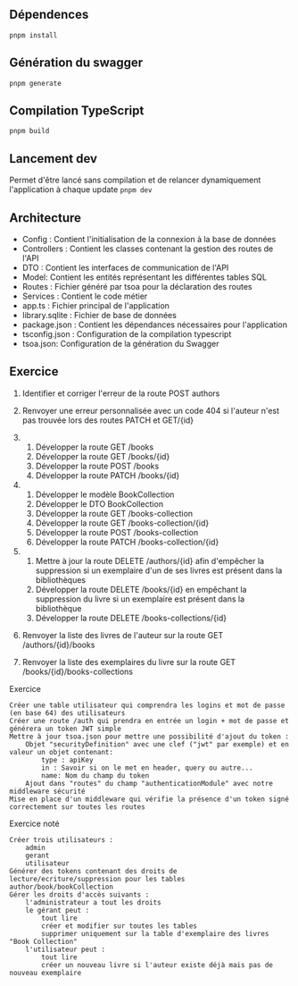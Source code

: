 ## Dépendences

`pnpm install`

## Génération du swagger

`pnpm generate`

## Compilation TypeScript

`pnpm build`

## Lancement dev

Permet d'être lancé sans compilation et de relancer dynamiquement l'application à chaque update
`pnpm dev`

## Architecture

- Config : Contient l'initialisation de la connexion à la base de données
- Controllers : Contient les classes contenant la gestion des routes de l'API
- DTO : Contient les interfaces de communication de l'API
- Model: Contient les entités représentant les différentes tables SQL
- Routes : Fichier généré par tsoa pour la déclaration des routes
- Services : Contient le code métier
- app.ts : Fichier principal de l'application
- library.sqlite : Fichier de base de données
- package.json : Contient les dépendances nécessaires pour l'application
- tsconfig.json : Configuration de la compilation typescript
- tsoa.json: Configuration de la génération du Swagger

## Exercice

1) Identifier et corriger l'erreur de la route POST authors
2) Renvoyer une erreur personnalisée avec un code 404 si l'auteur n'est pas trouvée lors des routes PATCH et GET/{id}
3) 
    1) Développer la route GET /books
    2) Développer la route GET /books/{id}
    3) Développer la route POST /books
    4) Développer la route PATCH /books/{id}
4) 
    1) Développer le modèle BookCollection
    2) Développer le DTO BookCollection
    3) Développer la route GET /books-collection
    4) Développer la route GET /books-collection/{id}
    5) Développer la route POST /books-collection
    6) Développer la route PATCH /books-collection/{id}
5) 
    1) Mettre à jour la route DELETE /authors/{id} afin d'empêcher la suppression si un exemplaire d'un de ses livres est présent dans la bibliothèques
    2) Développer la route DELETE /books/{id} en empêchant la suppression du livre si un exemplaire est présent dans la bibliothèque
    3) Développer la route DELETE /books-collections/{id}
    
6) Renvoyer la liste des livres de l'auteur sur la route GET /authors/{id}/books
7) Renvoyer la liste des exemplaires du livre sur la route GET /books/{id}/books-collections

Exercice

    Créer une table utilisateur qui comprendra les logins et mot de passe (en base 64) des utilisateurs
    Créer une route /auth qui prendra en entrée un login + mot de passe et générera un token JWT simple
    Mettre à jour tsoa.json pour mettre une possibilité d'ajout du token :
        Objet "securityDefinition" avec une clef ("jwt" par exemple) et en valeur un objet contenant:
            type : apiKey
            in : Savoir si on le met en header, query ou autre...
            name: Nom du champ du token
        Ajout dans "routes" du champ "authenticationModule" avec notre middleware sécurité
    Mise en place d'un middleware qui vérifie la présence d'un token signé correctement sur toutes les routes

Exercice noté

    Créer trois utilisateurs :
        admin
        gerant
        utilisateur
    Générer des tokens contenant des droits de lecture/ecriture/suppression pour les tables author/book/bookCollection
    Gérer les droits d'accès suivants :
        l'administrateur a tout les droits
        le gérant peut :
            tout lire
            créer et modifier sur toutes les tables
            supprimer uniquement sur la table d'exemplaire des livres "Book Collection"
        l'utilisateur peut :
            tout lire
            créer un nouveau livre si l'auteur existe déjà mais pas de nouveau exemplaire
